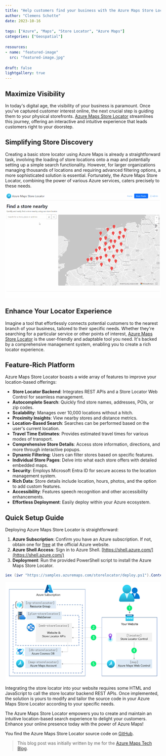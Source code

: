```yaml
---
title: "Help customers find your business with the Azure Maps Store Locator"
author: "Clemens Schotte"
date: 2023-10-16

tags: ["Azure", "Maps", "Store Locator", "Azure Maps"]
categories: ["Geospatial"]

resources:
- name: "featured-image"
  src: "featured-image.jpg"

draft: false
lightgallery: true
---
```


## Maximize Visibility

In today's digital age, the visibility of your business is paramount. Once you've captured customer interest online, the next crucial step is guiding them to your physical storefronts. [Azure Maps Store Locator](https://github.com/Azure-Samples/Azure-Maps-Locator) streamlines this journey, offering an interactive and intuitive experience that leads customers right to your doorstep.

## Simplifying Store Discovery

Creating a basic store locator using Azure Maps is already a straightforward task, involving the loading of store locations onto a map and potentially setting up a simple search functionality. However, for larger organizations managing thousands of locations and requiring advanced filtering options, a more sophisticated solution is essential. Fortunately, the Azure Maps Store Locator, combining the power of various Azure services, caters precisely to these needs.

![Azure Maps Store Locator](storelocator.gif)

## Enhance Your Locator Experience

Imagine a tool that effortlessly connects potential customers to the nearest branch of your business, tailored to their specific needs. Whether they're searching for a particular service or other points of interest, [Azure Maps Store Locator](https://github.com/Azure-Samples/Azure-Maps-Locator) is the user-friendly and adaptable tool you need. It's backed by a comprehensive management system, enabling you to create a rich locator experience.

## Feature-Rich Platform

Azure Maps Store Locator boasts a wide array of features to improve your location-based offerings:

- **Store Locator Backend**: Integrates REST APIs and a Store Locator Web Control for seamless management.
- **Autocomplete Search**: Quickly find store names, addresses, POIs, or zip codes.
- **Scalability**: Manages over 10,000 locations without a hitch.
- **Proximity Insights**: View nearby stores and distance metrics.
- **Location-Based Search**: Searches can be performed based on the user's current location.
- **Travel Time Estimates**: Provides estimated travel times for various modes of transport.
- **Comprehensive Store Details**: Access store information, directions, and more through interactive popups.
- **Dynamic Filtering**: Users can filter stores based on specific features.
- **Individual Store Pages**: Delve into what each store offers with detailed embedded maps.
- **Security**: Employs Microsoft Entra ID for secure access to the location management system.
- **Rich Data**: Store details include location, hours, photos, and the option to add custom features.
- **Accessibility**: Features speech recognition and other accessibility enhancements.
- **Effortless Deployment**: Easily deploy within your Azure ecosystem.

## Quick Setup Guide

Deploying Azure Maps Store Locator is straightforward:

1. **Azure Subscription**: Confirm you have an Azure subscription. If not, obtain one for [free](https://azure.microsoft.com/free/) at the official Azure website.
2. **Azure Shell Access**: Sign in to Azure Shell. [https://shell.azure.com/](https://shell.azure.com/)
3. **Deployment**: Run the provided PowerShell script to install the Azure Maps Store Locator.

```powershell
iex (iwr "https://samples.azuremaps.com/storelocator/deploy.ps1").Content
```

![Architecture](architecture.jpg)

Integrating the store locator into your website requires some HTML and JavaScript to call the store locator backend REST APIs. Once implemented, the solution is yours to modify and tailor the source code in your Azure Maps Store Locator according to your specific needs.

The Azure Maps Store Locator empowers you to create and maintain an intuitive location-based search experience to delight your customers. Enhance your online presence today with the power of Azure Maps!

You find the Azure Maps Store Locator source code on [GitHub](https://github.com/Azure-Samples/Azure-Maps-Locator).

> This blog post was initially written by me for the [Azure Maps Tech Blog](https://blog.azuremaps.com).